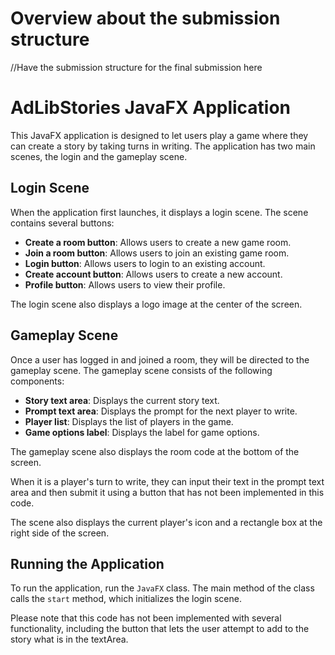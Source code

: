 # Overview about the submission structure

//Have the submission structure for the final submission here

# AdLibStories JavaFX Application

This JavaFX application is designed to let users play a game where they can create a story by taking turns in writing. The application has two main scenes, the login and the gameplay scene. 

## Login Scene

When the application first launches, it displays a login scene. The scene contains several buttons:

* **Create a room button**: Allows users to create a new game room.
* **Join a room button**: Allows users to join an existing game room.
* **Login button**: Allows users to login to an existing account.
* **Create account button**: Allows users to create a new account.
* **Profile button**: Allows users to view their profile.

The login scene also displays a logo image at the center of the screen.

## Gameplay Scene

Once a user has logged in and joined a room, they will be directed to the gameplay scene. The gameplay scene consists of the following components:

* **Story text area**: Displays the current story text.
* **Prompt text area**: Displays the prompt for the next player to write.
* **Player list**: Displays the list of players in the game.
* **Game options label**: Displays the label for game options.

The gameplay scene also displays the room code at the bottom of the screen.

When it is a player's turn to write, they can input their text in the prompt text area and then submit it using a button that has not been implemented in this code. 

The scene also displays the current player's icon and a rectangle box at the right side of the screen. 

## Running the Application

To run the application, run the `JavaFX` class. The main method of the class calls the `start` method, which initializes the login scene. 

Please note that this code has not been implemented with several functionality, including the button that lets the user attempt to add to the story what is in the textArea.
